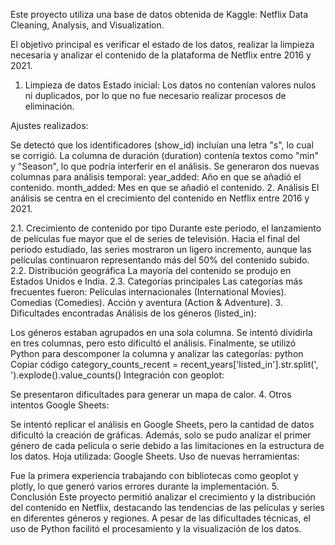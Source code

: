 Este proyecto utiliza una base de datos obtenida de Kaggle: Netflix Data Cleaning, Analysis, and Visualization.

El objetivo principal es verificar el estado de los datos, realizar la limpieza necesaria y analizar el contenido de la plataforma de Netflix entre 2016 y 2021.

1. Limpieza de datos
Estado inicial:
Los datos no contenían valores nulos ni duplicados, por lo que no fue necesario realizar procesos de eliminación.

Ajustes realizados:

Se detectó que los identificadores (show_id) incluían una letra "s", lo cual se corrigió.
La columna de duración (duration) contenía textos como "min" y "Season", lo que podría interferir en el análisis.
Se generaron dos nuevas columnas para análisis temporal:
year_added: Año en que se añadió el contenido.
month_added: Mes en que se añadió el contenido.
2. Análisis
El análisis se centra en el crecimiento del contenido en Netflix entre 2016 y 2021.

2.1. Crecimiento de contenido por tipo
Durante este periodo, el lanzamiento de películas fue mayor que el de series de televisión.
Hacia el final del periodo estudiado, las series mostraron un ligero incremento, aunque las películas continuaron representando más del 50% del contenido subido.
2.2. Distribución geográfica
La mayoría del contenido se produjo en Estados Unidos e India.
2.3. Categorías principales
Las categorías más frecuentes fueron:
Películas internacionales (International Movies).
Comedias (Comedies).
Acción y aventura (Action & Adventure).
3. Dificultades encontradas
Análisis de los géneros (listed_in):

Los géneros estaban agrupados en una sola columna. Se intentó dividirla en tres columnas, pero esto dificultó el análisis.
Finalmente, se utilizó Python para descomponer la columna y analizar las categorías:
python
Copiar código
category_counts_recent = recent_years['listed_in'].str.split(', ').explode().value_counts()
Integración con geoplot:

Se presentaron dificultades para generar un mapa de calor.
4. Otros intentos
Google Sheets:

Se intentó replicar el análisis en Google Sheets, pero la cantidad de datos dificultó la creación de gráficas.
Además, solo se pudo analizar el primer género de cada película o serie debido a las limitaciones en la estructura de los datos.
Hoja utilizada: Google Sheets.
Uso de nuevas herramientas:

Fue la primera experiencia trabajando con bibliotecas como geoplot y plotly, lo que generó varios errores durante la implementación.
5. Conclusión
Este proyecto permitió analizar el crecimiento y la distribución del contenido en Netflix, destacando las tendencias de las películas y series en diferentes géneros y regiones.
A pesar de las dificultades técnicas, el uso de Python facilitó el procesamiento y la visualización de los datos.
